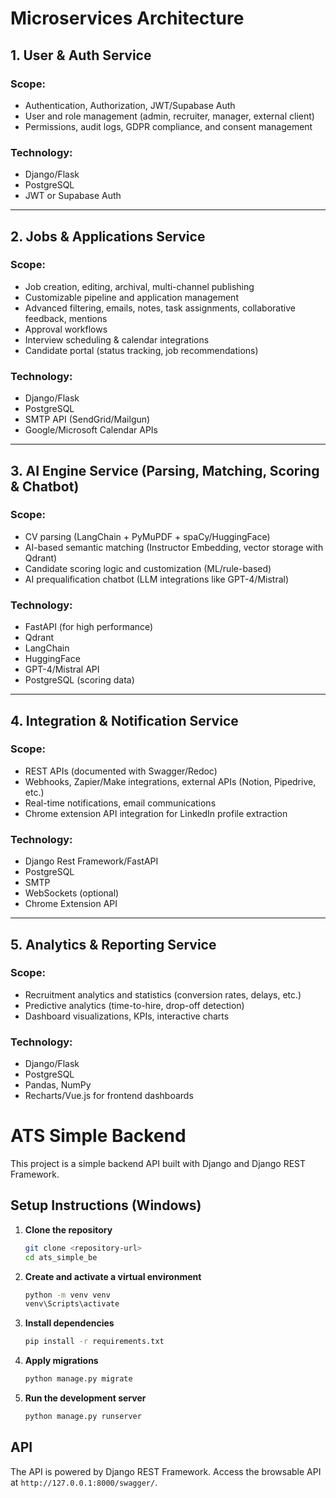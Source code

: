 # Microservices Architecture


## 1. User & Auth Service

### Scope:
- Authentication, Authorization, JWT/Supabase Auth
- User and role management (admin, recruiter, manager, external client)
- Permissions, audit logs, GDPR compliance, and consent management

### Technology:
- Django/Flask
- PostgreSQL
- JWT or Supabase Auth

---

## 2. Jobs & Applications Service

### Scope:
- Job creation, editing, archival, multi-channel publishing
- Customizable pipeline and application management
- Advanced filtering, emails, notes, task assignments, collaborative feedback, mentions
- Approval workflows
- Interview scheduling & calendar integrations
- Candidate portal (status tracking, job recommendations)

### Technology:
- Django/Flask
- PostgreSQL
- SMTP API (SendGrid/Mailgun)
- Google/Microsoft Calendar APIs

---

## 3. AI Engine Service (Parsing, Matching, Scoring & Chatbot)

### Scope:
- CV parsing (LangChain + PyMuPDF + spaCy/HuggingFace)
- AI-based semantic matching (Instructor Embedding, vector storage with Qdrant)
- Candidate scoring logic and customization (ML/rule-based)
- AI prequalification chatbot (LLM integrations like GPT-4/Mistral)

### Technology:
- FastAPI (for high performance)
- Qdrant
- LangChain
- HuggingFace
- GPT-4/Mistral API
- PostgreSQL (scoring data)

---

## 4. Integration & Notification Service

### Scope:
- REST APIs (documented with Swagger/Redoc)
- Webhooks, Zapier/Make integrations, external APIs (Notion, Pipedrive, etc.)
- Real-time notifications, email communications
- Chrome extension API integration for LinkedIn profile extraction

### Technology:
- Django Rest Framework/FastAPI
- PostgreSQL
- SMTP
- WebSockets (optional)
- Chrome Extension API

---

## 5. Analytics & Reporting Service

### Scope:
- Recruitment analytics and statistics (conversion rates, delays, etc.)
- Predictive analytics (time-to-hire, drop-off detection)
- Dashboard visualizations, KPIs, interactive charts

### Technology:
- Django/Flask
- PostgreSQL
- Pandas, NumPy
- Recharts/Vue.js for frontend dashboards










# ATS Simple Backend

This project is a simple backend API built with Django and Django REST Framework.

## Setup Instructions (Windows)

1. **Clone the repository**
    ```bash
    git clone <repository-url>
    cd ats_simple_be
    ```

2. **Create and activate a virtual environment**
    ```bash
    python -m venv venv
    venv\Scripts\activate
    ```

3. **Install dependencies**
    ```bash
    pip install -r requirements.txt
    ```

4. **Apply migrations**
    ```bash
    python manage.py migrate
    ```

5. **Run the development server**
    ```bash
    python manage.py runserver
    ```

## API

The API is powered by Django REST Framework. Access the browsable API at `http://127.0.0.1:8000/swagger/`.


